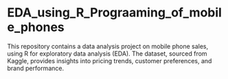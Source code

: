 # EDA_using_R_Prograaming_of_mobile_phones
This repository contains a data analysis project on mobile phone sales, using R for exploratory data analysis (EDA). The dataset, sourced from Kaggle, provides insights into pricing trends, customer preferences, and brand performance.
